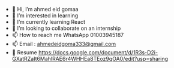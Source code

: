 - 👋 Hi, I’m ahmed eid gomaa
- 👀 I’m interested in learning
- 🌱 I’m currently learning React
- 💞️ I’m looking to collaborate on an internship
- 📫 How to reach me WhatsApp 01003945187
- 📫 Email : ahmedeidgoma333@gmail.com
- 👋 Resume https://docs.google.com/document/d/1R3s-D2i-GXatRZaIt6MahlRAE6r4WHHEa8TEoz9qOA0/edit?usp=sharing
<!---
ahmedeid533/ahmedeid533 is a ✨ special ✨ repository because its `README.md` (this file) appears on your GitHub profile.
You can click the Preview link to take a look at your changes.
--->

